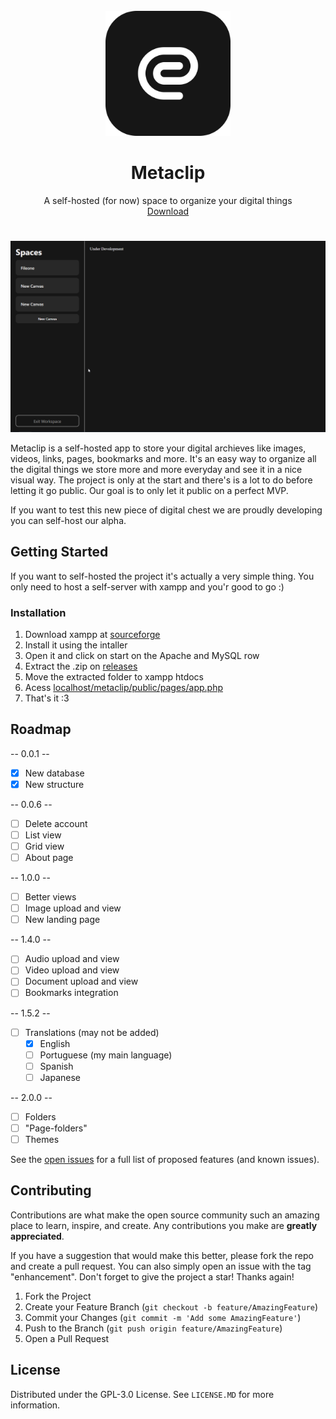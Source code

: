 <br />
<div align="center">
  <img src="public/img/logo.png" alt="Logo" width="200" height="200">
  <h1 align="center">Metaclip</h1>
  <p align="center">
    A self-hosted (for now) space to organize your digital things
    <br />
    <a href="https://github.com/metaclip-app/metaclip">Download</a>
  </p>
</div>

#

<img src="public/img/landing.png"/>

Metaclip is a self-hosted app to store your digital archieves like images, videos, links, pages, bookmarks and more. It's an easy way to organize all the digital things we store more and more everyday and see it in a nice visual way. The project is only at the start and there's is a lot to do before letting it go public. Our goal is to only let it public on a perfect MVP.

If you want to test this new piece of digital chest we are proudly developing you can self-host our alpha.

## Getting Started
If you want to self-hosted the project it's actually a very simple thing. You only need to host a self-server with xampp and you'r good to go :)

### Installation
1. Download xampp at [sourceforge](https://sourceforge.net/projects/xampp/)
2. Install it using the intaller
3. Open it and click on start on the Apache and MySQL row
4. Extract the .zip on [releases](https://github.com/metaclip-app/metaclip)
4. Move the extracted folder to xampp htdocs
5. Acess [localhost/metaclip/public/pages/app.php](http://localhost/metaclip/public/pages/app.php)
6. That's it :3

## Roadmap
-- 0.0.1 --
- [x] New database
- [x] New structure

-- 0.0.6 --

- [ ] Delete account
- [ ] List view
- [ ] Grid view
- [ ] About page

-- 1.0.0 --

- [ ] Better views
- [ ] Image upload and view
- [ ] New landing page

-- 1.4.0 --

- [ ] Audio upload and view
- [ ] Video upload and view
- [ ] Document upload and view
- [ ] Bookmarks integration

-- 1.5.2 --

- [ ] Translations (may not be added)
    - [x] English
    - [ ] Portuguese (my main language)
    - [ ] Spanish
    - [ ] Japanese

-- 2.0.0 --

- [ ] Folders
- [ ] "Page-folders"
- [ ] Themes

See the [open issues](https://github.com/metaclip-app/metaclip/issues) for a full list of proposed features (and known issues).

## Contributing
Contributions are what make the open source community such an amazing place to learn, inspire, and create. Any contributions you make are **greatly appreciated**.

If you have a suggestion that would make this better, please fork the repo and create a pull request. You can also simply open an issue with the tag "enhancement".
Don't forget to give the project a star! Thanks again!

1. Fork the Project
2. Create your Feature Branch (`git checkout -b feature/AmazingFeature`)
3. Commit your Changes (`git commit -m 'Add some AmazingFeature'`)
4. Push to the Branch (`git push origin feature/AmazingFeature`)
5. Open a Pull Request

## License
Distributed under the GPL-3.0 License. See `LICENSE.MD` for more information.
